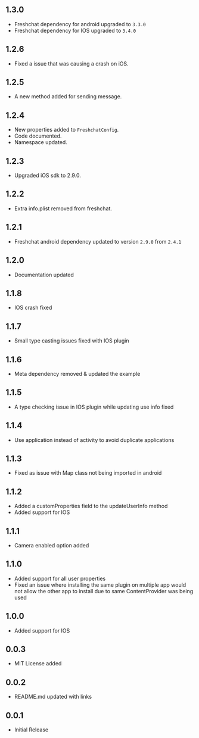 ## 1.3.0

- Freshchat dependency for android upgraded to `3.3.0`
- Freshchat dependency for IOS upgraded to `3.4.0`

## 1.2.6

- Fixed a issue that was causing a crash on iOS.

## 1.2.5

- A new method added for sending message.

## 1.2.4

- New properties added to `FreshchatConfig`.
- Code documented.
- Namespace updated.

## 1.2.3

- Upgraded iOS sdk to 2.9.0.

## 1.2.2

- Extra info.plist removed from freshchat.

## 1.2.1

- Freshchat android dependency updated to version `2.9.0` from `2.4.1`

## 1.2.0

- Documentation updated

## 1.1.8

- IOS crash fixed

## 1.1.7

- Small type casting issues fixed with IOS plugin

## 1.1.6

- Meta dependency removed & updated the example

## 1.1.5

- A type checking issue in IOS plugin while updating use info fixed

## 1.1.4

- Use application instead of activity to avoid duplicate applications

## 1.1.3

- Fixed as issue with Map class not being imported in android

## 1.1.2

- Added a customProperties field to the updateUserInfo method
- Added support for IOS

## 1.1.1

- Camera enabled option added

## 1.1.0

- Added support for all user properties
- Fixed an issue where installing the same plugin on multiple app would not allow the other app to install due to same ContentProvider was being used

## 1.0.0

- Added support for IOS

## 0.0.3

- MIT License added

## 0.0.2

- README.md updated with links

## 0.0.1

- Initial Release
